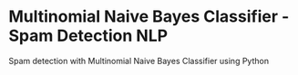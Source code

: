 # Multinomial Naive Bayes Classifier - Spam Detection NLP
Spam detection with Multinomial Naive Bayes Classifier using Python
